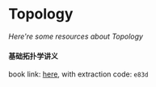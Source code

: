 # Topology
*Here're some resources about Topology*

#### 基础拓扑学讲义
book link: [here](https://pan.baidu.com/s/1DeAIAIR_oUW9zLiX6eYc4A), with extraction code: `e83d`


